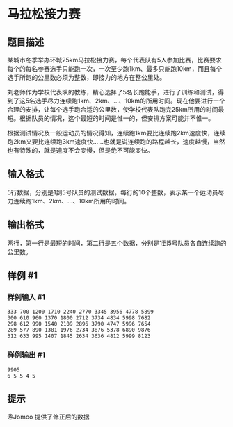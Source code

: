 # 马拉松接力赛

## 题目描述

某城市冬季举办环城25km马拉松接力赛，每个代表队有5人参加比赛，比赛要求每个的每名参赛选手只能跑一次，一次至少跑1km、最多只能跑10km，而且每个选手所跑的公里数必须为整数，即接力的地方在整公里处。

刘老师作为学校代表队的教练，精心选择了5名长跑能手，进行了训练和测试，得到了这5名选手尽力连续跑1km、2km、…、10km的所用时间。现在他要进行一个合理的安排，让每个选手跑合适的公里数，使学校代表队跑完25km所用的时间最短。根据队员的情况，这个最短的时间是惟一的，但安排方案可能并不惟一。

根据测试情况及一般运动员的情况得知，连续跑1km要比连续跑2km速度快，连续跑2km又要比连续跑3km速度快……也就是说连续跑的路程越长，速度越慢，当然也有特殊的，就是速度不会变慢，但是绝不可能变快。


## 输入格式

5行数据，分别是1到5号队员的测试数据，每行的10个整数，表示某一个运动员尽力连续跑1km、2km、…、10km所用的时间。


## 输出格式

两行，第一行是最短的时间，第二行是五个数据，分别是1到5号队员各自连续跑的公里数。


## 样例 #1

### 样例输入 #1
```
333 700 1200 1710 2240 2770 3345 3956 4778 5899 
300 610 960 1370 1800 2712 3734 4834 5998 7682
298 612 990 1540 2109 2896 3790 4747 5996 7654
289 577 890 1381 1976 2734 3876 5378 6890 9876
312 633 995 1407 1845 2634 3636 4812 5999 8123
```

### 样例输出 #1

```
9905
6 5 5 4 5
```

## 提示

@Jomoo 提供了修正后的数据
